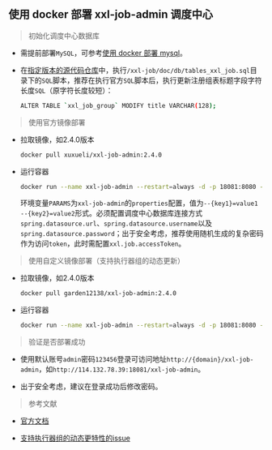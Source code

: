 ## 使用 docker 部署 xxl-job-admin 调度中心

> 初始化调度中心数据库

* 需提前部署```MySQL```，可参考[使用 docker 部署 mysql](https://gitee.com/FSDGarden/learn-note/blob/master/mysql/Use%20docker%20deploy%20mysql.md)。

* 在[指定版本的源代码仓库](https://github.com/xuxueli/xxl-job)中，执行```/xxl-job/doc/db/tables_xxl_job.sql```目录下的```SQL```脚本，推荐在执行官方```SQL```脚本后，执行更新注册组表标题字段字符长度```SQL```（原字符长度较短）：

  ```bash
  ALTER TABLE `xxl_job_group` MODIFY title VARCHAR(128);
  ```

> 使用官方镜像部署

* 拉取镜像，如2.4.0版本

  ```bash
  docker pull xuxueli/xxl-job-admin:2.4.0
  ```

* 运行容器

  ```bash
  docker run --name xxl-job-admin --restart=always -d -p 18081:8080 -e PARAMS="--spring.datasource.url=jdbc:mysql://{mysql_domain}/xxl_job?useUnicode=true&characterEncoding=UTF-8&autoReconnect=true&serverTimezone=Asia/Shanghai --spring.datasource.username=${mysql_username} --spring.datasource.password=${mysql_pwd} --xxl.job.accessToken=CsjnD0xFU4JfDjQR23UB7YxGoYVcaRx" -v /data/xxl-job/logs:/data/applogs xuxueli/xxl-job-admin:2.4.0
  ```
  
  环境变量```PARAMS```为```xxl-job-admin```的```properties```配置，值为```--{key1}=value1 --{key2}=value2```形式。必须配置调度中心数据库连接方式```spring.datasource.url```、```spring.datasource.username```以及```spring.datasource.password```；出于安全考虑，推荐使用随机生成的复杂密码作为访问```token```，此时需配置```xxl.job.accessToken```。

> 使用自定义镜像部署（支持执行器组的动态更新）

* 拉取镜像，如2.4.0版本

  ```bash
  docker pull garden12138/xxl-job-admin:2.4.0
  ```

* 运行容器

  ```bash
  docker run --name xxl-job-admin --restart=always -d -p 18081:8080 -e PARAMS="--spring.datasource.url=jdbc:mysql://{mysql_domain}/xxl_job?useUnicode=true&characterEncoding=UTF-8&autoReconnect=true&serverTimezone=Asia/Shanghai --spring.datasource.username=${mysql_username} --spring.datasource.password=${mysql_pwd} --xxl.job.accessToken=CsjnD0xFU4JfDjQR23UB7YxGoYVcaRx" -v /data/xxl-job/logs:/data/applogs garden12138/xxl-job-admin:2.4.0
  ```

> 验证是否部署成功

* 使用默认账号```admin```密码```123456```登录可访问地址```http://{domain}/xxl-job-admin```，如```http://114.132.78.39:18081/xxl-job-admin```。

* 出于安全考虑，建议在登录成功后修改密码。

> 参考文献

* [官方文档](https://www.xuxueli.com/xxl-job/)

* [支持执行器组的动态更特性的issue](https://github.com/xuxueli/xxl-job/issues/3260)
